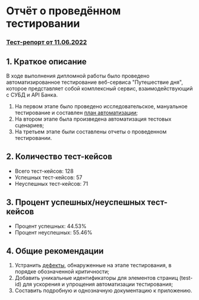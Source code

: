 # Отчёт о проведённом тестировании

### [Тест-репорт от 11.06.2022](https://allure-report-11-06-2022.netlify.app/)

## 1. Краткое описание

В ходе выполнения дипломной работы было проведено автоматизированное тестирование веб-сервиса "Путешествие дня", 
которое представляет собой комплексный сервис, взаимодействующий с СУБД и API Банка.

1. На первом этапе было проведено исследовательское,
  мануальное тестирование и составлен [план автоматизации](../docs/Plan.md);
2. На втором этапе была произведена автоматизация тестовых сценариев;
3. На третьем этапе были составлены отчеты о проведенном тестировании.

## 2. Количество тест-кейсов

- Всего тест-кейсов: 128
- Успешных тест-кейсов: 57
- Неуспешных тест-кейсов: 71

## 3. Процент успешных/неуспешных тест-кейсов

- Процент успешных: 44.53%
- Процент неуспешных: 55.46%

## 4. Общие рекомендации

1. Устранить [дефекты](/../../issues/), обнаруженные на этапе тестирования, в порядке обозначенной критичности;
2. Добавить уникальные идентификаторы для элементов страниц (test-id) для ускорения и упрощения
  автоматизации тестирования;
3. Составить подробную и однозначную документацию к приложению.
